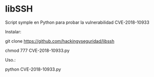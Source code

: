 # libSSH

Script symple en Python para probar la vulnerabilidad CVE-2018-10933

Instalar:

git clone https://github.com/hackingyseguridad/libssh

chmod 777 CVE-2018-10933.py

Uso.: 

python CVE-2018-10933.py


